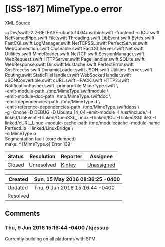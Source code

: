 # [ISS-187] MimeType.o error

[XML Source](./xml/ISS-187.xml)
<p><p>~/Dev/swift-2.2-RELEASE-ubuntu14.04/usr/bin/swift -frontend -c ICU.swift NetNamedPipe.swift File.swift Threading.swift LibEvent.swift Bytes.swift FastCGI.swift LogManager.swift NetTCPSSL.swift PerfectServer.swift WebConnection.swift Closeable.swift FastCGIServer.swift Net.swift Utilities.swift MimeReader.swift NetTCP.swift SessionManager.swift WebRequest.swift HTTPServer.swift  PageHandler.swift SQLite.swift WebResponse.swift Dir.swift Mustache.swift PerfectError.swift SysProcess.swift DynamicLoader.swift JSON.swift Utilities-Server.swift Routing.swift StaticFileHandler.swift WebSocketHandler.swift JSONConvertible.swift cURL.swift HPACK.swift HTTP2.swift NotificationPusher.swift -primary-file MimeType.swift \<br/>
                -emit-module-path ./tmp/MimeType.swiftmodule \<br/>
                -emit-module-doc-path ./tmp/MimeType.swiftdoc \<br/>
                -emit-dependencies-path ./tmp/MimeType.d \<br/>
                -emit-reference-dependencies-path ./tmp/MimeType.swiftdeps \<br/>
                -g -Onone -D DEBUG -D Ubuntu_14_04 -emit-module -I /usr/include/ -I linked/LibEvent -I linked/OpenSSL_Linux -I linked/ICU -I linked/SQLite3 -I linked/cURL_Linux -module-cache-path /tmp/modulecache -module-name PerfectLib -I linked/LinuxBridge \<br/>
                -o MimeType.o<br/>
Segmentation fault (core dumped)<br/>
make: <em>*</em> <span class="error">&#91;MimeType.o&#93;</span> Error 139</p></p>





Status|Resolution|Reporter|Assignee
------|----------|--------|--------
Closed|Unresolved|[Kinfey](lokinfey)|[Unassigned]($-1)





Created|Sun, 15 May 2016 08:36:25 -0400
-------|--------------
Updated|Thu, 9 Jun 2016 15:16:44 -0400
Resolved|


## Comments




### Thu, 9 Jun 2016 15:16:44 -0400 / kjessup 

<p><p>Currently building on all platforms with SPM.</p></p>


